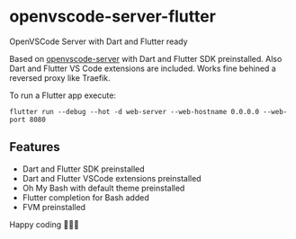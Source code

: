 # openvscode-server-flutter

OpenVSCode Server with Dart and Flutter ready

Based on [openvscode-server](https://github.com/gitpod-io/openvscode-server) with Dart and Flutter SDK preinstalled. Also Dart and Flutter VS Code extensions are included. Works fine behined a reversed proxy like Traefik.

To run a Flutter app execute:

```shell
flutter run --debug --hot -d web-server --web-hostname 0.0.0.0 --web-port 8080
```

## Features

- Dart and Flutter SDK preinstalled
- Dart and Flutter VSCode extensions preinstalled
- Oh My Bash with default theme preinstalled
- Flutter completion for Bash added
- FVM preinstalled

Happy coding 🧑🏻‍💻
